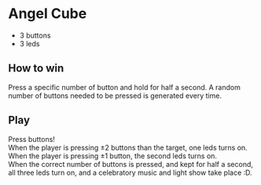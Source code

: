 Angel Cube
==========

- 3 buttons
- 3 leds

How to win
----------

Press a specific number of button and hold for half a second. A random number of buttons needed to be pressed is generated every time.

Play
----

Press buttons!  
When the player is pressing ±2 buttons than the target, one leds turns on.  
When the player is pressing ±1 button, the second leds turns on.  
When the correct number of buttons is pressed, and kept for half a second, all three leds turn on, and a celebratory music and light show take place :D.
